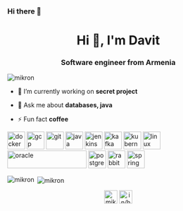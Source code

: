 ### Hi there 👋

<!--
**mikron/mikron** is a ✨ _special_ ✨ repository because its `README.md` (this file) appears on your GitHub profile.

Here are some ideas to get you started:

- 🔭 I’m currently working on ...
- 🌱 I’m currently learning ...
- 👯 I’m looking to collaborate on ...
- 🤔 I’m looking for help with ...
- 💬 Ask me about ...
- 📫 How to reach me: ...
- 😄 Pronouns: ...
- ⚡ Fun fact: ...
-->

<h1 align="center">Hi 👋, I'm Davit</h1>
<h3 align="center">Software engineer from Armenia</h3>

<p align="left"> <img src="https://komarev.com/ghpvc/?username=mikron" alt="mikron" /> </p>

- 🔭 I’m currently working on **secret project**

- 💬 Ask me about **databases, java**

- ⚡ Fun fact **coffee**

<p align="left"><img src="https://www.docker.com/sites/default/files/d8/2019-07/Moby-logo.png" alt="docker" width="40" height="40"/> <img src="https://www.vectorlogo.zone/logos/google_cloud/google_cloud-icon.svg" alt="gcp" width="40" height="40"/> <img src="https://www.vectorlogo.zone/logos/git-scm/git-scm-icon.svg" alt="git" width="40" height="40"/> <img src="https://upload.wikimedia.org/wikipedia/commons/thumb/5/5d/Duke_%28Java_mascot%29_waving.svg/110px-Duke_%28Java_mascot%29_waving.svg.png" alt="java" width="40" height="40"/> <img src="https://www.vectorlogo.zone/logos/jenkins/jenkins-icon.svg" alt="jenkins" width="40" height="40"/> <img src="https://www.vectorlogo.zone/logos/apache_kafka/apache_kafka-icon.svg" alt="kafka" width="40" height="40"/> <img src="https://www.vectorlogo.zone/logos/kubernetes/kubernetes-icon.svg" alt="kubernetes" width="40" height="40"/> <img src="https://upload.wikimedia.org/wikipedia/commons/thumb/3/35/Tux.svg/150px-Tux.svg.png" alt="linux" width="40" height="40"/> <img src="https://upload.wikimedia.org/wikipedia/commons/thumb/5/50/Oracle_logo.svg/220px-Oracle_logo.svg.png" alt="oracle" width="180" height="40"/> <img src="https://upload.wikimedia.org/wikipedia/commons/thumb/2/29/Postgresql_elephant.svg/220px-Postgresql_elephant.svg.png" alt="postgresql" width="40" height="40"/> <img src="https://www.vectorlogo.zone/logos/rabbitmq/rabbitmq-icon.svg" alt="rabbitMQ" width="40" height="40"/> <img src="https://www.vectorlogo.zone/logos/springio/springio-icon.svg" alt="spring" width="40" height="40"/></p><p><img align="left" src="https://github-readme-stats.vercel.app/api/top-langs/?username=mikron&layout=compact&hide=html" alt="mikron" /></p>

<p>&nbsp;<img align="center" src="https://github-readme-stats.vercel.app/api?username=mikron&show_icons=true" alt="mikron" /></p>

<p align="center">
<a href="https://twitter.com/mikronly" target="blank"><img align="center" src="https://cdn.jsdelivr.net/npm/simple-icons@3.0.1/icons/twitter.svg" alt="mikronly" height="30" width="30" /></a>
<a href="https://linkedin.com/in/harutyunyan-davit/" target="blank"><img align="center" src="https://cdn.jsdelivr.net/npm/simple-icons@3.0.1/icons/linkedin.svg" alt="in/harutyunyan-davit/" height="30" width="30" /></a>
</p>

